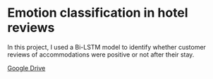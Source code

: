 # Emotion classification in hotel reviews
In this project, I used a Bi-LSTM model to identify whether customer reviews of accommodations were positive or not after their stay.

[Google Drive](https://drive.google.com/drive/folders/1_PHT4KdMJPxXUcSMy7U5o-E32g3W5lpu)
